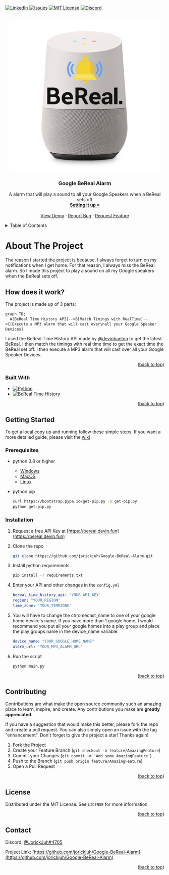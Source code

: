 <a name="readme-top"></a>

[![LinkedIn][linkedin-shield]][linkedin-url]
[![Issues][issues-shield]][issues-url]
[![MIT License][license-shield]][license-url]
[![Discord][discord-shield]][discord-url]

<!-- PROJECT -->
<br />
<div align="center">
  <a href="https://github.com/jorickjuh/Google-BeReal-Alarm">
    <img src="assets/GHBALogo.png" alt="Logo" width="480" height="480">
  </a>

<h3 align="center">Google BeReal Alarm</h3>

  <p align="center">
    A alarm that will play a sound to all your Google Speakers when a BeReal sets off 
    <br />
    <a href="https://github.com/jorickjuh/Google-BeReal-Alarm/wiki/Getting-it-Up-and-Running"><strong>Setting it up »</strong></a>
    <br />
    <br />
    <a href="https://jorickbouw.nl/githubprojects/GBA/Demo">View Demo</a>
    ·
    <a href="https://github.com/jorickjuh/Google-BeReal-Alarm/issues">Report Bug</a>
    ·
    <a href="https://github.com/jorickjuh/Google-BeReal-Alarm/issues">Request Feature</a>
  </p>
</div>

<!-- TABLE OF CONTENTS -->
<details>
  <summary>Table of Contents</summary>
  <ol>
    <li>
      <a href="#about-the-project">About The Project</a>
      <ul>
        <li><a href="#how-does-it-work">How does it work?</a></li>
        <li><a href="#built-with">Built With</a></li>
      </ul>
    </li>
    <li>
      <a href="#getting-started">Getting Started</a>
      <ul>
        <li><a href="#prerequisites">Prerequisites</a></li>
        <li><a href="#installation">Installation</a></li>
      </ul>
    </li>
    <li><a href="#contributing">Contributing</a></li>
    <li><a href="#license">License</a></li>
    <li><a href="#contact">Contact</a></li>
  </ol>
</details>

<!-- ABOUT THE PROJECT -->

# About The Project

The reason I started the project is because, I always forget to turn on my notifications when I get home. For that reason, I always miss the BeReal alarm. So I made this project to play a sound on all my Google speakers when the BeReal sets off.

## How does it work?

The project is made up of 3 parts:

```mermaid
graph TD;
  A[BeReal Time History API]-->B[Match Timings with RealTime]-->C[Execute a MP3 alarm that will cast over\nall your Google Speaker Devices]
```

I used the BeReal Time History API made by [@devinbaeton](https://github.com/devinbaeten) to get the latest BeReal. I then match the timings with real time time to get the exact time the BeReal set off. I then execute a MP3 alarm that will cast over all your Google Speaker Devices.

<p align="right">(<a href="#readme-top">back to top</a>)</p>

### Built With

- [![Python][python]][python-url]
- [![BeReal Time History][bth]][bth-url]

<p align="right">(<a href="#readme-top">back to top</a>)</p>

<!-- GETTING STARTED -->

## Getting Started

To get a local copy up and running follow these simple steps. If you want a more detailed guide, please visit the [wiki](https://github.com/jorickjuh/Google-BeReal-Alarm/wiki/Getting-it-Up-and-Running)

### Prerequisites

- python 3.8 or higher

  - [Windows](https://www.python.org/downloads/windows/)
  - [MacOS](https://www.python.org/downloads/mac-osx/)
  - [Linux](https://www.python.org/downloads/source/)

- python pip
  ```sh
  curl https://bootstrap.pypa.io/get-pip.py -o get-pip.py
  python get-pip.py
  ```

### Installation

1. Request a free API Key at [https://bereal.devin.fun](https://bereal.devin.fun)
2. Clone the repo
   ```sh
   git clone https://github.com/jorickjuh/Google-BeReal-Alarm.git
   ```
3. Install python requirements
   ```sh
   pip install -r requirements.txt
   ```
   
4. Enter your API and other changes in the `config.yml`
   ```yaml
   bereal_time_history_api: "YOUR_API_KEY"
   region: "YOUR_REGION"
   time_zone: "YOUR_TIMEZONE"
   ```
   
5. You will have to change the chromecast_name to one of your google home device's name. If you have more than 1 google home, I would recommend you put all your google homes into a play group and place the play groups name in the device_name variable.
   ```yaml
   device_name: "YOUR_GOOGLE_HOME_NAME"
   alarm_url: "YOUR_MP3_ALARM_URL"
   ```

6. Run the script
   ```sh
   python main.py
   ```

<p align="right">(<a href="#readme-top">back to top</a>)</p>

<!-- CONTRIBUTING -->

## Contributing

Contributions are what make the open source community such an amazing place to learn, inspire, and create. Any contributions you make are **greatly appreciated**.

If you have a suggestion that would make this better, please fork the repo and create a pull request. You can also simply open an issue with the tag "enhancement".
Don't forget to give the project a star! Thanks again!

1. Fork the Project
2. Create your Feature Branch (`git checkout -b feature/AmazingFeature`)
3. Commit your Changes (`git commit -m 'Add some AmazingFeature'`)
4. Push to the Branch (`git push origin feature/AmazingFeature`)
5. Open a Pull Request

<p align="right">(<a href="#readme-top">back to top</a>)</p>

<!-- LICENSE -->

## License

Distributed under the MIT License. See `LICENSE` for more information.

<p align="right">(<a href="#readme-top">back to top</a>)</p>

<!-- CONTACT -->

## Contact

Discord: [@JorickJuh#4705](https://discord.gg/vNfKR6DGRg)

Project Link: [https://github.com/jorickjuh/Google-BeReal-Alarm](https://github.com/jorickjuh/Google-BeReal-Alarm)

<p align="right">(<a href="#readme-top">back to top</a>)</p>

<!-- MARKDOWN LINKS & IMAGES -->
<!-- https://www.markdownguide.org/basic-syntax/#reference-style-links -->

[forks-shield]: https://img.shields.io/github/forks/jorickjuh/Google-BeReal-Alarm.svg?style=for-the-badge
[forks-url]: https://github.com/jorickjuh/Google-BeReal-Alarm/network/members
[stars-shield]: https://img.shields.io/github/stars/jorickjuh/Google-BeReal-Alarm.svg?style=for-the-badge
[stars-url]: https://github.com/jorickjuh/Google-BeReal-Alarm/stargazers
[issues-shield]: https://img.shields.io/github/issues/jorickjuh/Google-BeReal-Alarm.svg?style=for-the-badge
[issues-url]: https://github.com/jorickjuh/Google-BeReal-Alarm/issues
[license-shield]: https://img.shields.io/github/license/jorickjuh/Google-BeReal-Alarm.svg?style=for-the-badge
[license-url]: https://github.com/jorickjuh/Google-BeReal-Alarm/blob/master/LICENSE.txt
[linkedin-shield]: https://img.shields.io/badge/-LinkedIn-black.svg?style=for-the-badge&logo=linkedin&colorB=555
[linkedin-url]: https://linkedin.com/in/jbouw
[discord-shield]: https://img.shields.io/badge/-Discord-black.svg?style=for-the-badge&logo=discord&colorB=555&logoColor=white
[discord-url]: https://discord.gg/vNfKR6DGRg
[product-screenshot]: images/screenshot.png
[python]: https://img.shields.io/badge/Python-417FB1?style=for-the-badge&logo=python&logoColor=FFE365
[python-url]: https://python.org/
[bth]: https://img.shields.io/badge/BeReal%20Time%20History-yellow?style=for-the-badge
[bth-url]: https://bereal.devin.fun/
